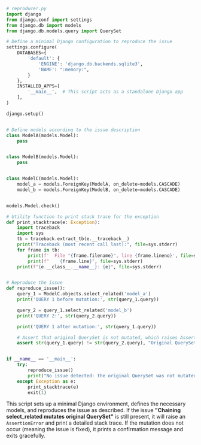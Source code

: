 ```python
# reproducer.py
import django
from django.conf import settings
from django.db import models
from django.db.models.query import QuerySet

# Define a minimal Django configuration to reproduce the issue
settings.configure(
    DATABASES={
        'default': {
            'ENGINE': 'django.db.backends.sqlite3',
            'NAME': ":memory:",
        }
    },
    INSTALLED_APPS=[
        '__main__',  # This script acts as a standalone Django app
    ],
)

django.setup()


# Define models according to the issue description
class ModelA(models.Model):
    pass


class ModelB(models.Model):
    pass


class ModelC(models.Model):
    model_a = models.ForeignKey(ModelA, on_delete=models.CASCADE)
    model_b = models.ForeignKey(ModelB, on_delete=models.CASCADE)


models.Model.check()

# Utility function to print stack trace for the exception
def print_stacktrace(e: Exception):
    import traceback
    import sys
    tb = traceback.extract_tb(e.__traceback__)
    print("Traceback (most recent call last):", file=sys.stderr)
    for frame in tb:
        print(f'  File "{frame.filename}", line {frame.lineno}', file=sys.stderr)
        print(f"    {frame.line}", file=sys.stderr)
    print(f"{e.__class__.__name__}: {e}", file=sys.stderr)


# Reproduce the issue
def reproduce_issue():
    query_1 = ModelC.objects.select_related('model_a')
    print('QUERY 1 before mutation:', str(query_1.query))

    query_2 = query_1.select_related('model_b')
    print('QUERY 2:', str(query_2.query))

    print('QUERY 1 after mutation:', str(query_1.query))

    # Assert that original QuerySet is not mutated, which raises AssertionError if the issue is present
    assert str(query_1.query) != str(query_2.query), "Original QuerySet was mutated!"


if __name__ == '__main__':
    try:
        reproduce_issue()
        print("No issue detected: the original QuerySet was not mutated.")
    except Exception as e:
        print_stacktrace(e)
        exit(1)
```

This script sets up a minimal Django environment, defines the necessary models, and reproduces the issue as described. If the issue **"Chaining select_related mutates original QuerySet"** is still present, it will raise an `AssertionError` and print a detailed stack trace. If the mutation does not occur (meaning the issue is fixed), it prints a confirmation message and exits gracefully.